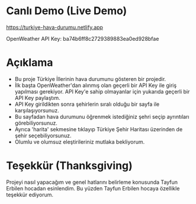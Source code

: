 # Canlı Demo (Live Demo)

https://turkiye-hava-durumu.netlify.app

OpenWeather API Key: ba74b6ff8c2729389883ea0ed928bfae

# Açıklama

- Bu proje Türkiye İllerinin hava durumunu gösteren bir projedir.
- İlk başta OpenWeather'dan alınmış olan geçerli bir API Key ile giriş yapılması gerekiyor.
API Key'e sahip olmayanlar için yukarıda geçerli bir API Key paylaştım.
- API Key girildikten sonra şehirlerin sıralı olduğu bir sayfa ile karşılaşıyorsunuz.
- Bu sayfadan hava durumunu öğrenmek istediğiniz şehri seçip ayrıntıları görebiliyorsunuz.
- Ayrıca 'harita' sekmesine tıklayıp Türkiye Şehir Haritası üzerinden de şehir seçebiliyorsunuz.
- Olumlu ve olumsuz eleştirileriniz mutlaka bekliyorum.

# Teşekkür (Thanksgiving)

Projeyi nasıl yapacağım ve genel hatlarını belirleme konusunda Tayfun Erbilen hocadan esinlendim.
Bu yüzden Tayfun Erbilen hocaya özellikle teşekkür ediyorum.
